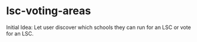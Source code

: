 # lsc-voting-areas

Initial Idea: Let user discover which schools they can run for an LSC or vote for an LSC.
